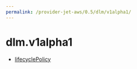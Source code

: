 ```yaml
---
permalink: /provider-jet-aws/0.5/dlm/v1alpha1/
---
```


# dlm.v1alpha1



* [lifecyclePolicy](lifecyclePolicy.md)